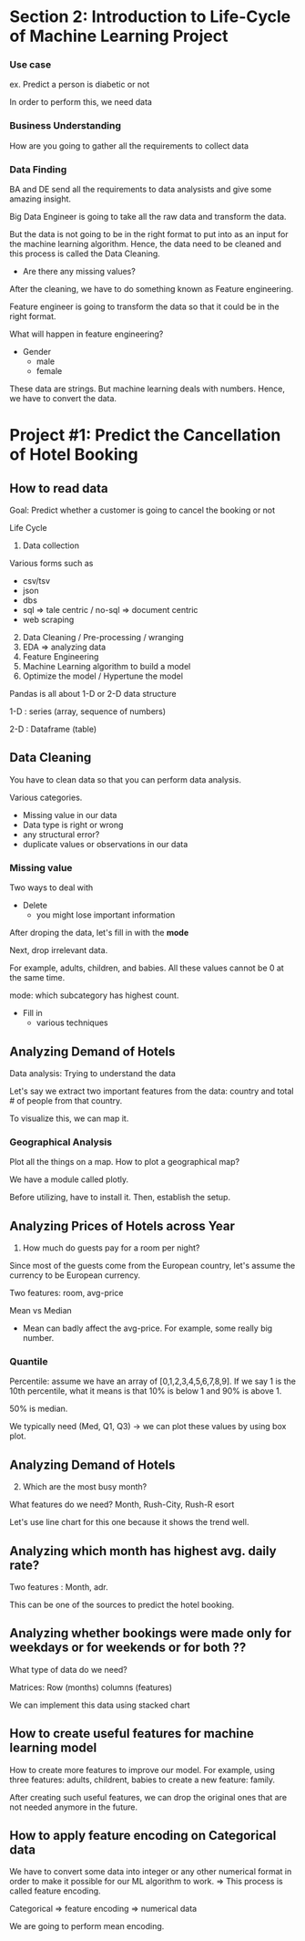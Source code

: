 # Section 2: Introduction to Life-Cycle of Machine Learning Project

### Use case

ex. Predict a person is diabetic or not

In order to perform this, we need data



### Business Understanding

How are you going to gather all the requirements to collect data



### Data Finding

BA and DE send all the requirements to data analysists and give some amazing insight. 

Big Data Engineer is going to take all the raw data and transform the data.

But the data is not going to be in the right format to put into as an input for the machine learning algorithm. Hence, the data need to be cleaned and this process is called the Data Cleaning.

* Are there any missing values?

After the cleaning, we have to do something known as Feature engineering.

Feature engineer is going to transform the data so that it could be in the right format.

What will happen in feature engineering?

* Gender
  * male
  * female

These data are strings. But machine learning deals with numbers. Hence, we have to convert the data. 



# Project #1: Predict the Cancellation of Hotel Booking

## How to read data

Goal: Predict whether a customer is going to cancel the booking or not

Life Cycle

1. Data collection

Various forms such as

* csv/tsv
* json
* dbs
* sql => tale centric / no-sql => document centric 
* web scraping

2. Data Cleaning / Pre-processing / wranging
3. EDA => analyzing data
4. Feature Engineering
5. Machine Learning algorithm to build a model
6. Optimize the model / Hypertune the model



Pandas is all about 1-D or 2-D data structure

1-D : series (array, sequence of numbers)

2-D : Dataframe (table)

## Data Cleaning

You have to clean data so that you can perform data analysis.

Various categories.

- Missing value in our data
- Data type is right or wrong
- any structural error?
- duplicate values or observations in our data

### Missing value

Two ways to deal with

* Delete
  * you might lose important information

After droping the data, let's fill in with the **mode**



Next, drop irrelevant data.

For example, adults, children, and babies. All these values cannot be 0 at the same time.

mode: which subcategory has highest count.

* Fill in
  * various techniques



## Analyzing Demand of Hotels

 Data analysis: Trying to understand the data

Let's say we extract two important features from the data: country and total # of people from that country.

To visualize this, we can map it.

### Geographical Analysis

Plot all the things on a map. How to plot a geographical map?

We have a module called plotly.

Before utilizing, have to install it. Then, establish the setup. 



## Analyzing Prices of Hotels across Year

1. How much do guests pay for a room per night?

Since most of the guests come from the European country, let's assume the currency to be European currency.

Two features: room, avg-price

Mean vs Median

- Mean can badly affect the avg-price. For example, some really big number.

### Quantile

Percentile: assume we have an array of [0,1,2,3,4,5,6,7,8,9]. If we say 1 is the 10th percentile, what it means is that 10% is below 1 and 90% is above 1.

50% is median.



We typically need (Med, Q1, Q3) -> we can plot these values by using box plot.



## Analyzing Demand of Hotels

2. Which are the most busy month?

What features do we need? Month, Rush-City, Rush-R esort

Let's use line chart for this one because it shows the trend well.





## Analyzing which month has highest avg. daily rate?

Two features : Month, adr.

This can be one of the sources to predict the hotel booking.



## Analyzing whether bookings were made only for weekdays or for weekends or for both ??

What type of data do we need?

Matrices: Row (months) columns (features)

We can implement this data using stacked chart 



## How to create useful features for machine learning model

How to create more features to improve our model. For example, using three features: adults, childrent, babies to create a new feature: family.

After creating such useful features, we can drop the original ones that are not needed anymore in the future.



## How to apply feature encoding on Categorical data

We have to convert some data into integer or any other numerical format in order to make it possible for our ML algorithm to work. => This process is called feature encoding.

Categorical => feature encoding => numerical data

We are going to perform mean encoding.
